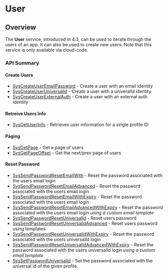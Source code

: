 # User
## Overview







The **User** service, introduced in 4.3, can be used to iterate through the users of an app. It can also be used to create new users. Note that this service is only available via cloud-code.



### API Summary

#### Create Users
* [SysCreateUserEmailPassword](/api/capi/user/syscreateuseremailpassword) - Create a user with an email identity
* [SysCreateUserUniversalId](/api/capi/user/syscreateuseruniversalid) - Create a user with a univeralId identity
* [SysCreateUserExternalAuth](/api/capi/user/syscreateuserexternalauth) - Create a user with an external auth identity 

#### Retreive Users Info
* [SysGetUserInfo](/api/capi/user/sysgetuserinfo) - Retrieves user information for a single profile ID

#### Paging
* [SysGetPage](/api/capi/user/sysgetpage) - Get a page of users 
* [SysGetPageOffset](/api/capi/user/sysgetpageoffset) - Get the next/prev page of users 

#### Reset Password
* [SysSendPasswordResetEmailWith](/api/capi/user/syssendpasswordresetemail) - Reset the password associated with the users email login
* [SysSendPasswordResetEmailAdvanced](/api/capi/user/syssendpasswordresetemailadvanced) - Reset the password associated with the users email login
* [SysSendPasswordResetEmailWithExpiry](/api/capi/user/syssendpasswordresetemailwithexpiry) - Reset the password associated with the users email login
* [SysSendPasswordResetEmailAdvancedWithExpiry](/api/capi/user/syssendpasswordresetemailadvancedwithexpiry) - Reset the password associated with the users email login _using a custom email template_
* [SysSendPasswordResetUniversalId](/api/capi/user/syssendpasswordresetuniversalid) - Reset users password
* [SysSendPasswordResetUniversalIdAdvanced](/api/capi/user/syssendpasswordresetuniversalidadvanced) - Reset users password using templates
* [SysSendPasswordResetUniversalIdWithExpiry](/api/capi/user/syssendpasswordresetuniversalidwithexpiry) - Reset the password associated with the users universalId login
* [SysSendPasswordResetUniversalIdAdvancedWithExpiry](/api/capi/user/syssendpasswordresetuniversalidadvancedwithexpiry) - Reset the password associated with the users universalId login _using a custom email template_
* [SysSetPasswordUniversalId](/api/capi/user/syssetpassworduniversalid) - Set the password associated with the universal id of the given profile.


<DocCardList />